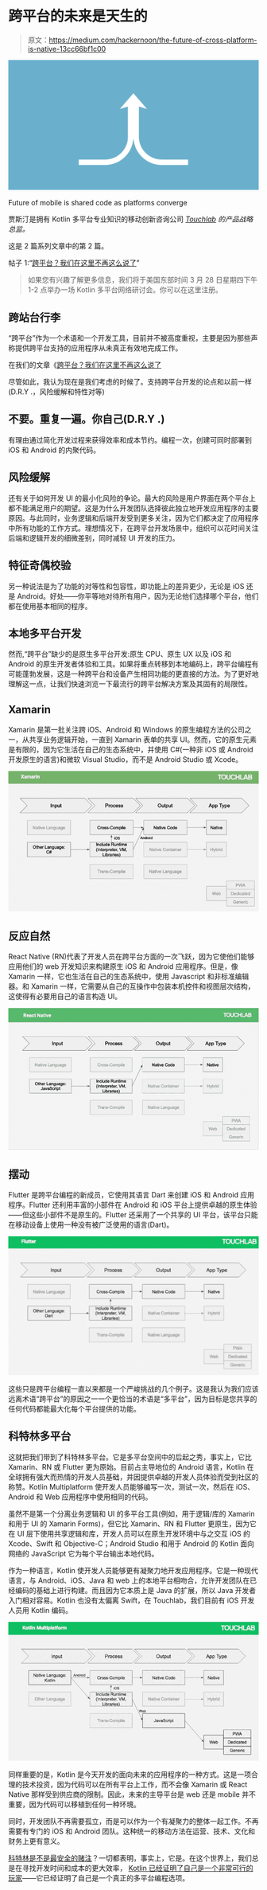 # 跨平台的未来是天生的

> 原文：<https://medium.com/hackernoon/the-future-of-cross-platform-is-native-13cc66bf1c00>

![](img/ab37b544b6224b55da0c1102a7625a15.png)

Future of mobile is shared code as platforms converge

贾斯汀是拥有 Kotlin 多平台专业知识的移动创新咨询公司 [*Touchlab*](http://touchlab.co) *的产品战略总监。*

这是 2 篇系列文章中的第 2 篇。

帖子 1:“[跨平台？我们在这里不再这么说了](https://hackernoon.com/cross-platform-we-dont-say-that-around-here-anymore-cd269fcd4a5b)”

> 如果您有兴趣了解更多信息，我们将于美国东部时间 3 月 28 日星期四下午 1-2 点举办一场 Kotlin 多平台网络研讨会。你可以在这里注册。

## 跨站台行李

“跨平台”作为一个术语和一个开发工具，目前并不被高度重视，主要是因为那些声称提供跨平台支持的应用程序从未真正有效地完成工作。

在我们的文章《[跨平台？我们在这里不再这么说了](https://touchlab.co/we-dont-say-cross-platform-anymore/)

尽管如此，我认为现在是我们考虑的时候了。支持跨平台开发的论点和以前一样(D.R.Y .，风险缓解和特性对等)

## 不要。重复一遍。你自己(D.R.Y .)

有理由通过简化开发过程来获得效率和成本节约。编程一次，创建可同时部署到 iOS 和 Android 的内聚代码。

## 风险缓解

还有关于如何开发 UI 的最小化风险的争论。最大的风险是用户界面在两个平台上都不能满足用户的期望。这是为什么开发团队选择彼此独立地开发应用程序的主要原因。与此同时，业务逻辑和后端开发受到更多关注，因为它们都决定了应用程序中所有功能的工作方式。理想情况下，在跨平台开发场景中，组织可以花时间关注后端和逻辑开发的细微差别，同时减轻 UI 开发的压力。

## 特征奇偶校验

另一种说法是为了功能的对等性和包容性，即功能上的差异更少，无论是 iOS 还是 Android。好处——你平等地对待所有用户，因为无论他们选择哪个平台，他们都在使用基本相同的程序。

## 本地多平台开发

然而,“跨平台”缺少的是原生多平台开发:原生 CPU、原生 UX 以及 iOS 和 Android 的原生开发者体验和工具。如果将重点转移到本地编码上，跨平台编程有可能蓬勃发展，这是一种跨平台和设备产生相同功能的更直接的方法。为了更好地理解这一点，让我们快速浏览一下最流行的跨平台解决方案及其固有的局限性。

## Xamarin

Xamarin 是第一批关注跨 iOS、Android 和 Windows 的原生编程方法的公司之一，从共享业务逻辑开始，一直到 Xamarin 表单的共享 UI。然而，它的原生元素是有限的，因为它生活在自己的生态系统中，并使用 C#(一种非 iOS 或 Android 开发原生的语言)和微软 Visual Studio，而不是 Android Studio 或 Xcode。

![](img/e47671adc76e1e9b6f18d2a7cb191e03.png)

## 反应自然

React Native (RN)代表了开发人员在跨平台方面的一次飞跃，因为它使他们能够应用他们的 web 开发知识来构建原生 iOS 和 Android 应用程序。但是，像 Xamarin 一样，它也生活在自己的生态系统中，使用 Javascript 和非标准编辑器。和 Xamarin 一样，它需要从自己的互操作中包装本机控件和视图层次结构，这使得有必要用自己的语言构造 UI。

![](img/be510357dc34a1515b45ed6a23d7f1e1.png)

## 摆动

Flutter 是跨平台编程的新成员，它使用其语言 Dart 来创建 iOS 和 Android 应用程序。Flutter 还利用丰富的小部件在 Android 和 iOS 平台上提供卓越的原生体验——但这些小部件不是原生的。Flutter 还采用了一个共享的 UI 平台，该平台只能在移动设备上使用一种没有被广泛使用的语言(Dart)。

![](img/ba99a8617c5f4839040a2fa50fe34552.png)

这些只是跨平台编程一直以来都是一个严峻挑战的几个例子。这是我认为我们应该远离术语“跨平台”的原因之一一个更恰当的术语是“多平台”，因为目标是您共享的任何代码都能最大化每个平台提供的功能。

## 科特林多平台

这就把我们带到了科特林多平台。它是多平台空间中的后起之秀，事实上，它比 Xamarin、RN 或 Flutter 更为原始。目前占主导地位的 Android 语言，Kotlin 在全球拥有强大而热情的开发人员基础，并因提供卓越的开发人员体验而受到社区的称赞。Kotlin Multiplatform 使开发人员能够编写一次，测试一次，然后在 iOS、Android 和 Web 应用程序中使用相同的代码。

虽然不是第一个分离业务逻辑和 UI 的多平台工具(例如，用于逻辑/库的 Xamarin 和用于 UI 的 Xamarin Forms)，但它比 Xamarin、RN 和 Flutter 更原生，因为它在 UI 层下使用共享逻辑和库，开发人员可以在原生开发环境中与之交互 iOS 的 Xcode、Swift 和 Objective-C；Android Studio 和用于 Android 的 Kotlin 面向网络的 JavaScript 它为每个平台输出本地代码。

作为一种语言，Kotlin 使开发人员能够更有凝聚力地开发应用程序。它是一种现代语言，与 Android、iOS、Java 和 web 上的本地平台相吻合，允许开发团队在已经编码的基础上进行构建。而且因为它本质上是 Java 的扩展，所以 Java 开发者入门相对容易。Kotlin 也没有太偏离 Swift，在 Touchlab，我们目前有 iOS 开发人员用 Kotlin 编码。

![](img/53b0753d77d793c499aafd780a8082c1.png)

同样重要的是，Kotlin 是今天开发的面向未来的应用程序的一种方式。这是一项合理的技术投资，因为代码可以在所有平台上工作，而不会像 Xamarin 或 React Native 那样受到供应商的限制。因此，未来的主导平台是 web 还是 mobile 并不重要，因为代码可以移植到任何一种环境。

同时，开发团队不再需要孤立，而是可以作为一个有凝聚力的整体一起工作。不再需要有专门的 iOS 和 Android 团队。这种统一的移动方法在运营、技术、文化和财务上更有意义。

[科特林是不是最安全的赌注](http://touchlab.co/future-shared-code-kotlin-multiplatform/)？一切都表明，事实上，它是。在这个世界上，我们总是在寻找开发时间和成本的更大效率， [Kotlin 已经证明了自己是一个非常可行的玩家](http://touchlab.co/the-case-for-kotlin/)——它已经证明了自己是一个真正的多平台编程选项。